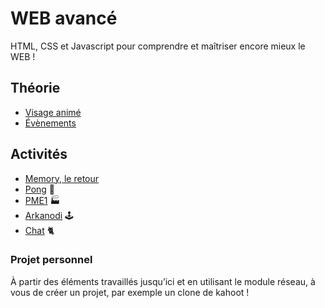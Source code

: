 # WEB avancé

HTML, CSS et Javascript pour comprendre et maîtriser encore mieux le WEB !

## Théorie
- [Visage animé](../supports/web2-visage.md)
- [Évènements](https://jonathanmelly.github.io/msig24/slides/javascript-events/)

## Activités
- [Memory, le retour](https://vscodeedu.com/courses/memory-matrix)
- [Pong](../activites/pong/README.md) 🏓
- [PME1](../activites/pme1/README.md) 🏭
- [Arkanodi](../activites/arkanoid/README.md) 🕹
- [Chat](../activites/chat/README.md) 🐈

### Projet personnel
À partir des éléments travaillés jusqu’ici et en utilisant le module réseau,
à vous de créer un projet, par exemple un clone de kahoot !